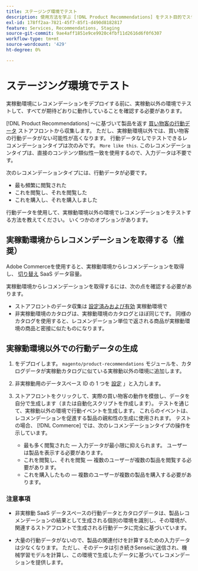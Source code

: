 ```yaml
---
title: ステージング環境でテスト
description: 使用方法を学ぶ [!DNL Product Recommendations] をテスト目的でステージング環境の実稼動環境から削除します。
exl-id: 178ff2aa-7821-45f7-85f1-d490d8182817
feature: Services, Recommendations, Staging
source-git-commit: 9ae4aff1851e9ce9920c4fbf11d2616d6f0f6307
workflow-type: tm+mt
source-wordcount: '429'
ht-degree: 0%

---
```


# ステージング環境でテスト

実稼動環境にレコメンデーションをデプロイする前に、実稼動以外の環境でテストして、すべてが期待どおりに動作していることを確認する必要があります。

[!DNL Product Recommendations] ～に基づいて製品を返す [買い物客の行動データ](behavioral-data.md) ストアフロントから収集します。 ただし、実稼動環境以外では、買い物客の行動データがない可能性が高くなります。 行動データなしでテストできるレコメンデーションタイプは次のみです。 `More like this`. このレコメンデーションタイプは、直接のコンテンツ類似性一致を使用するので、入力データは不要です。

次のレコメンデーションタイプには、行動データが必要です。

- 最も頻繁に閲覧された
- これを閲覧し、それを閲覧した
- これを購入し、それを購入しました

行動データを使用して、実稼動環境以外の環境でレコメンデーションをテストする方法を教えてください。 いくつかのオプションがあります。

## 実稼動環境からレコメンデーションを取得する（推奨）

Adobe Commerceを使用すると、実稼動環境からレコメンデーションを取得し、 [切り替え](settings.md) SaaS データ容量。

実稼動環境からレコメンデーションを取得するには、次の点を確認する必要があります。

- ストアフロントのデータ収集は [設定済みおよび有効](install-configure.md) 実稼動環境で
- 非実稼動環境のカタログは、実稼動環境のカタログとほぼ同じです。 同様のカタログを使用すると、レコメンデーション単位で返される商品が実稼動環境の商品と密接に似たものになります。

## 実稼動環境以外での行動データの生成

1. をデプロイします。 `magento/product-recommendations` モジュールを、カタログデータが実稼動カタログに似ている実稼動以外の環境に追加します。

1. 非実稼動用のデータスペース ID の 1 つを [設定](https://experienceleague.adobe.com/docs/commerce-admin/config/services/saas.html) 」と入力します。

1. ストアフロントをクリックして、実際の買い物客の動作を模倣し、データを自分で生成します（または自動化スクリプトを作成します）。 テストを通じて、実稼動以外の環境で行動イベントを生成します。 これらのイベントは、レコメンデーションを促進する製品の親和性の生成に使用されます。 テストの場合、 [!DNL Commerce] では、次のレコメンデーションタイプの操作を示しています。

   - 最も多く閲覧された — 入力データが最小限に抑えられます。 ユーザーは製品を表示する必要があります。
   - これを閲覧し、それを閲覧 — 複数のユーザーが複数の製品を閲覧する必要があります。
   - これを購入したもの — 複数のユーザーが複数の製品を購入する必要があります。

### 注意事項

- 非実稼動 SaaS データスペースの行動データとカタログデータは、製品レコメンデーションの結果として生成される個別の環境を識別し、その環境が、関連するストアフロントで生成される行動データに完全に基づいています。

- 大量の行動データがないので、製品の関連付けを計算するための入力データは少なくなります。 ただし、そのデータは引き続きSenseiに送信され、機械学習モデルを計算し、この環境で生成したデータに基づいてレコメンデーションを提供します。
